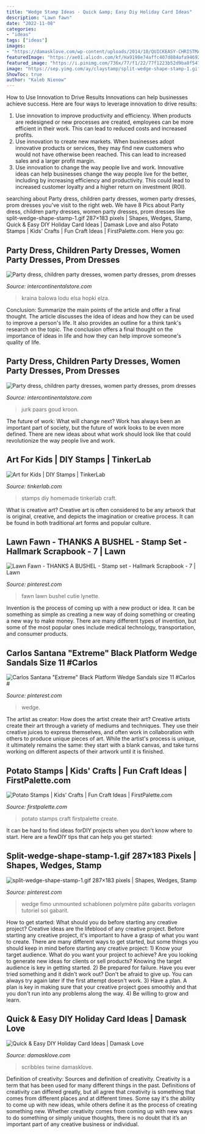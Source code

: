 ```yaml
---
title: "Wedge Stamp Ideas - Quick &amp; Easy Diy Holiday Card Ideas"
description: "Lawn fawn"
date: "2022-11-08"
categories:
- "ideas"
tags: ["ideas"]
images:
- "https://damasklove.com/wp-content/uploads/2014/10/QUICKEASY-CHRISTMAS-CARDS.jpg"
featuredImage: "https://ae01.alicdn.com/kf/Ha9198e74affc407d884afa946924f76eV.jpg"
featured_image: "https://i.pinimg.com/736x/77/f1/22/77f1223b52d9ba8f5475c603b73b97de--lawn-fawn-stamps-autumn-cards.jpg"
image: "https://sep.yimg.com/ay/claystamp/split-wedge-shape-stamp-1.gif"
ShowToc: true
author: "Kaleb Nienow"
---
```



How to Use Innovation to Drive Results
Innovations can help businesses achieve success. Here are four ways to leverage innovation to drive results:
1. Use innovation to improve productivity and efficiency. When products are redesigned or new processes are created, employees can be more efficient in their work. This can lead to reduced costs and increased profits.
2. Use innovation to create new markets. When businesses adopt innovative products or services, they may find new customers who would not have otherwise been reached. This can lead to increased sales and a larger profit margin.
3. Use innovation to change the way people live and work. Innovative ideas can help businesses change the way people live for the better, including by increasing efficiency and productivity. This could lead to increased customer loyalty and a higher return on investment (ROI).

	

		
searching about Party dress, children party dresses, women party dresses, prom dresses you've visit to the right web. We have 8 Pics about Party dress, children party dresses, women party dresses, prom dresses like split-wedge-shape-stamp-1.gif 287×183 pixels | Shapes, Wedges, Stamp, Quick &amp; Easy DIY Holiday Card Ideas | Damask Love and also Potato Stamps | Kids&#039; Crafts | Fun Craft Ideas | FirstPalette.com. Here you go:
		
    
## Party Dress, Children Party Dresses, Women Party Dresses, Prom Dresses

<img loading=lazy src="https://ae01.alicdn.com/kf/Ha9198e74affc407d884afa946924f76eV.jpg" onerror="this.onerror=null;this.src='https://tse1.mm.bing.net/th?id=OIP.AyjA-KHnqfP8NFyMZQQLpwHaHa&amp;pid=15.1';" alt="Party dress, children party dresses, women party dresses, prom dresses">

_Source: intercontinentalstore.com_

>kraina balowa lodu elsa hopki elza. 

	

Conclusion: Summarize the main points of the article and offer a final thought.
The article discusses the idea of ideas and how they can be used to improve a person's life. It also provides an outline for a think tank's research on the topic. The conclusion offers a final thought on the importance of ideas in life and how they can help improve someone's quality of life.

    
## Party Dress, Children Party Dresses, Women Party Dresses, Prom Dresses

<img loading=lazy src="https://ae01.alicdn.com/kf/Hec69a236be7a49c5977bf985b97e4d6em.jpg" onerror="this.onerror=null;this.src='https://tse4.mm.bing.net/th?id=OIP.rSrvc54k_FujRjcaJYcUuAHaHa&amp;pid=15.1';" alt="Party dress, children party dresses, women party dresses, prom dresses">

_Source: intercontinentalstore.com_

>jurk paars goud kroon. 

	

The future of work: What will change next?
Work has always been an important part of society, but the future of work looks to be even more defined. There are new ideas about what work should look like that could revolutionize the way people live and work.

    
## Art For Kids | DIY Stamps | TinkerLab

<img loading=lazy src="http://tinkerlab.com/wp-content/uploads/2015/02/feature-image-homemade-stamps.jpg" onerror="this.onerror=null;this.src='https://tse1.mm.bing.net/th?id=OIP.En8RD-OmyVsSFfYjJqxwcAHaFR&amp;pid=15.1';" alt="Art for Kids | DIY Stamps | TinkerLab">

_Source: tinkerlab.com_

>stamps diy homemade tinkerlab craft. 

	

What is creative art?
Creative art is often considered to be any artwork that is original, creative, and depicts the imagination or creative process. It can be found in both traditional art forms and popular culture.

    
## Lawn Fawn - THANKS A BUSHEL - Stamp Set - Hallmark Scrapbook - 7 | Lawn

<img loading=lazy src="https://i.pinimg.com/736x/77/f1/22/77f1223b52d9ba8f5475c603b73b97de--lawn-fawn-stamps-autumn-cards.jpg" onerror="this.onerror=null;this.src='https://tse1.mm.bing.net/th?id=OIP.QCuFKLGkrEaFhelVmHlJCgHaHa&amp;pid=15.1';" alt="Lawn Fawn - THANKS A BUSHEL - Stamp set - Hallmark Scrapbook - 7 | Lawn">

_Source: pinterest.com_

>fawn lawn bushel cutie lynette. 

	

Invention is the process of coming up with a new product or idea. It can be something as simple as creating a new way of doing something or creating a new way to make money. There are many different types of invention, but some of the most popular ones include medical technology, transportation, and consumer products.

    
## Carlos Santana &quot;Extreme&quot; Black Platform Wedge Sandals Size 11 #Carlos #

<img loading=lazy src="https://i.pinimg.com/originals/c8/58/bd/c858bd29935507e9fa315b223e5dc9d3.jpg" onerror="this.onerror=null;this.src='https://tse4.mm.bing.net/th?id=OIP.3h-FFKmRch8LT7JeoKE8SQHaJ4&amp;pid=15.1';" alt="Carlos Santana &quot;Extreme&quot; Black Platform Wedge Sandals size 11 #Carlos #">

_Source: pinterest.com_

>wedge. 

	

The artist as creator: How does the artist create their art?
Creative artists create their art through a variety of mediums and techniques. They use their creative juices to express themselves, and often work in collaboration with others to produce unique pieces of art. While the artist's process is unique, it ultimately remains the same: they start with a blank canvas, and take turns working on different aspects of their artwork until it is finished.

    
## Potato Stamps | Kids&#039; Crafts | Fun Craft Ideas | FirstPalette.com

<img loading=lazy src="https://www.firstpalette.com/images/craft-steps/potatostamps-step7.jpg" onerror="this.onerror=null;this.src='https://tse3.mm.bing.net/th?id=OIP.B99BGbFnW5MyyX9McW5UMAHaE8&amp;pid=15.1';" alt="Potato Stamps | Kids&#039; Crafts | Fun Craft Ideas | FirstPalette.com">

_Source: firstpalette.com_

>potato stamps craft firstpalette create. 

	

It can be hard to find ideas forDIY projects when you don't know where to start. Here are a fewDIY tips that can help you get started: 

    
## Split-wedge-shape-stamp-1.gif 287×183 Pixels | Shapes, Wedges, Stamp

<img loading=lazy src="https://sep.yimg.com/ay/claystamp/split-wedge-shape-stamp-1.gif" onerror="this.onerror=null;this.src='https://tse2.mm.bing.net/th?id=OIP.NInBas28g89vv2s130M9tQAAAA&amp;pid=15.1';" alt="split-wedge-shape-stamp-1.gif 287×183 pixels | Shapes, Wedges, Stamp">

_Source: pinterest.com_

>wedge fimo unmounted schablonen polymère pâte gabarits vorlagen tutoriel soi gabarit. 

	

How to get started: What should you do before starting any creative project?
Creative ideas are the lifeblood of any creative project. Before starting any creative project, it's important to have a grasp of what you want to create. There are many different ways to get started, but some things you should keep in mind before starting any creative project: 1) Know your target audience. What do you want your project to achieve? Are you looking to generate new ideas for clients or sell products? Knowing the target audience is key in getting started. 2) Be prepared for failure. Have you ever tried something and it didn't work out? Don't be afraid to give up. You can always try again later if the first attempt doesn't work. 3) Have a plan. A plan is key in making sure that your creative project goes smoothly and that you don't run into any problems along the way. 4) Be willing to grow and learn.

    
## Quick &amp; Easy DIY Holiday Card Ideas | Damask Love

<img loading=lazy src="https://damasklove.com/wp-content/uploads/2014/10/QUICKEASY-CHRISTMAS-CARDS.jpg" onerror="this.onerror=null;this.src='https://tse2.mm.bing.net/th?id=OIP.M2zj7HPnBBdT4TXaeUiEbwHaH9&amp;pid=15.1';" alt="Quick &amp; Easy DIY Holiday Card Ideas | Damask Love">

_Source: damasklove.com_

>scribbles twine damasklove. 

	

Definition of creativity: Sources and definition of creativity.
Creativity is a term that has been used for many different things in the past. Definitions of creativity can differed greatly, but all agree that creativity is something that comes from different places and at different times. Some say it's the ability to come up with new ideas, while others define it as the process of creating something new. Whether creativity comes from coming up with new ways to do something or simply unique thoughts, there is no doubt that it’s an important part of any creative business or individual.

